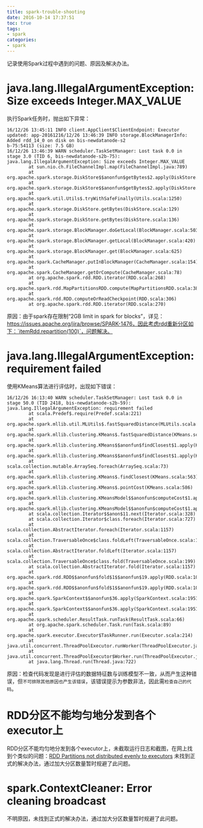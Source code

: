```yaml
---
title: spark-trouble-shooting
date: 2016-10-14 17:37:51
toc: true
tags:
- spark
categories: 
- spark
---
```


记录使用Spark过程中遇到的问题、原因及解决办法。

# java.lang.IllegalArgumentException: Size exceeds Integer.MAX_VALUE

执行Spark任务时，抛出如下异常：

```
16/12/26 13:45:11 INFO client.AppClient$ClientEndpoint: Executor updated: app-20161216/12/26 13:46:39 INFO storage.BlockManagerInfo: Added rdd_14_0 on disk on bis-newdatanode-s2
b-75:54113 (size: 7.5 GB)
16/12/26 13:46:39 WARN scheduler.TaskSetManager: Lost task 0.0 in stage 3.0 (TID 6, bis-newdatanode-s2b-75): java.lang.IllegalArgumentException: Size exceeds Integer.MAX_VALUE
        at sun.nio.ch.FileChannelImpl.map(FileChannelImpl.java:789)
        at org.apache.spark.storage.DiskStore$$anonfun$getBytes$2.apply(DiskStore.scala:127)
        at org.apache.spark.storage.DiskStore$$anonfun$getBytes$2.apply(DiskStore.scala:115)
        at org.apache.spark.util.Utils$.tryWithSafeFinally(Utils.scala:1250)
        at org.apache.spark.storage.DiskStore.getBytes(DiskStore.scala:129)
        at org.apache.spark.storage.DiskStore.getBytes(DiskStore.scala:136)
        at org.apache.spark.storage.BlockManager.doGetLocal(BlockManager.scala:503)
        at org.apache.spark.storage.BlockManager.getLocal(BlockManager.scala:420)
        at org.apache.spark.storage.BlockManager.get(BlockManager.scala:625)
        at org.apache.spark.CacheManager.putInBlockManager(CacheManager.scala:154)
        at org.apache.spark.CacheManager.getOrCompute(CacheManager.scala:78)
        at org.apache.spark.rdd.RDD.iterator(RDD.scala:268)
        at org.apache.spark.rdd.MapPartitionsRDD.compute(MapPartitionsRDD.scala:38)
        at org.apache.spark.rdd.RDD.computeOrReadCheckpoint(RDD.scala:306)
        at org.apache.spark.rdd.RDD.iterator(RDD.scala:270)
```

原因：由于spark存在限制“2GB limit in spark for blocks”，详见：https://issues.apache.org/jira/browse/SPARK-1476，因此考虑rdd重新分区如下：`itemRdd.repartition(100)`，问题解决。


# java.lang.IllegalArgumentException: requirement failed

使用KMeans算法进行评估时，出现如下错误：

```
16/12/26 16:13:40 WARN scheduler.TaskSetManager: Lost task 0.0 in stage 50.0 (TID 2418, bis-newdatanode-s2b-59): java.lang.IllegalArgumentException: requirement failed
        at scala.Predef$.require(Predef.scala:221)
        at org.apache.spark.mllib.util.MLUtils$.fastSquaredDistance(MLUtils.scala:330)
        at org.apache.spark.mllib.clustering.KMeans$.fastSquaredDistance(KMeans.scala:595)
        at org.apache.spark.mllib.clustering.KMeans$$anonfun$findClosest$1.apply(KMeans.scala:569)
        at org.apache.spark.mllib.clustering.KMeans$$anonfun$findClosest$1.apply(KMeans.scala:563)
        at scala.collection.mutable.ArraySeq.foreach(ArraySeq.scala:73)
        at org.apache.spark.mllib.clustering.KMeans$.findClosest(KMeans.scala:563)
        at org.apache.spark.mllib.clustering.KMeans$.pointCost(KMeans.scala:586)
        at org.apache.spark.mllib.clustering.KMeansModel$$anonfun$computeCost$1.apply(KMeansModel.scala:88)
        at org.apache.spark.mllib.clustering.KMeansModel$$anonfun$computeCost$1.apply(KMeansModel.scala:88)
        at scala.collection.Iterator$$anon$11.next(Iterator.scala:328)
        at scala.collection.Iterator$class.foreach(Iterator.scala:727)
        at scala.collection.AbstractIterator.foreach(Iterator.scala:1157)
        at scala.collection.TraversableOnce$class.foldLeft(TraversableOnce.scala:144)
        at scala.collection.AbstractIterator.foldLeft(Iterator.scala:1157)
        at scala.collection.TraversableOnce$class.fold(TraversableOnce.scala:199)
        at scala.collection.AbstractIterator.fold(Iterator.scala:1157)
        at org.apache.spark.rdd.RDD$$anonfun$fold$1$$anonfun$19.apply(RDD.scala:1086)
        at org.apache.spark.rdd.RDD$$anonfun$fold$1$$anonfun$19.apply(RDD.scala:1086)
        at org.apache.spark.SparkContext$$anonfun$36.apply(SparkContext.scala:1951)
        at org.apache.spark.SparkContext$$anonfun$36.apply(SparkContext.scala:1951)
        at org.apache.spark.scheduler.ResultTask.runTask(ResultTask.scala:66)
        at org.apache.spark.scheduler.Task.run(Task.scala:89)
        at org.apache.spark.executor.Executor$TaskRunner.run(Executor.scala:214)
        at java.util.concurrent.ThreadPoolExecutor.runWorker(ThreadPoolExecutor.java:1110)
        at java.util.concurrent.ThreadPoolExecutor$Worker.run(ThreadPoolExecutor.java:603)
        at java.lang.Thread.run(Thread.java:722)
```

原因：检查代码发现是进行评估的数据特征数与训练模型不一致，从而产生这种错误，但`不可排除其他原因也产生该错误`，该错误提示为参数非法，因此需`检查自己的代码`。


# RDD分区不能均匀地分发到各个executor上

RDD分区不能均匀地分发到各个executor上，未截取运行日志和截图，在网上找到个类似的问题：[RDD Partitions not distributed evenly to executors](http://apache-spark-developers-list.1001551.n3.nabble.com/RDD-Partitions-not-distributed-evenly-to-executors-td16988.html)
未找到正式的解决办法，通过加大分区数量暂时规避了此问题。

# spark.ContextCleaner: Error cleaning broadcast

不明原因，未找到正式的解决办法，通过加大分区数量暂时规避了此问题。


